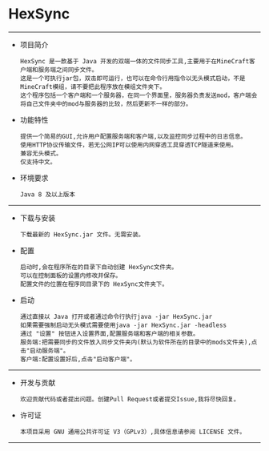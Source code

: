 HexSync
=
---
- 项目简介

      HexSync 是一款基于 Java 开发的双端一体的文件同步工具,主要用于在MineCraft客户端和服务端之间同步文件。
      这是一个可执行jar包，双击即可运行，也可以在命令行用指令以无头模式启动，不是MineCraft模组，请不要把此程序放在模组文件夹下。
      这个程序包括一个客户端和一个服务器，在同一个界面里，服务器负责发送mod，客户端会将自己文件夹中的mod与服务器的比较，然后更新不一样的部分。

- 功能特性

      提供一个简易的GUI,允许用户配置服务端和客户端,以及监控同步过程中的日志信息。
      使用HTTP协议传输文件，若无公网IP可以使用内网穿透工具穿透TCP隧道来使用。
      兼容无头模式。
      仅支持中文。

- 环境要求

      Java 8 及以上版本
---
- 下载与安装

      下载最新的 HexSync.jar 文件。无需安装。

- 配置

      启动时,会在程序所在的目录下自动创建 HexSync文件夹。
      可以在控制面板的设置内修改并保存。
      配置文件的位置在程序同目录下的 HexSync文件夹下。

- 启动

      通过直接以 Java 打开或者通过命令行执行java -jar HexSync.jar
      如果需要强制启动无头模式需要使用java -jar HexSync.jar -headless
      通过 "设置" 按钮进入设置界面,配置服务端和客户端的相关参数。
      服务端:把需要同步的文件放入同步文件夹内(默认为软件所在的目录中的mods文件夹),点击"启动服务端"。
      客户端:配置设置好后,点击"启动客户端"。
---
- 开发与贡献

      欢迎贡献代码或者提出问题。创建Pull Request或者提交Issue,我将尽快回复。

- 许可证

      本项目采用 GNU 通用公共许可证 V3（GPLv3）,具体信息请参阅 LICENSE 文件。

---
